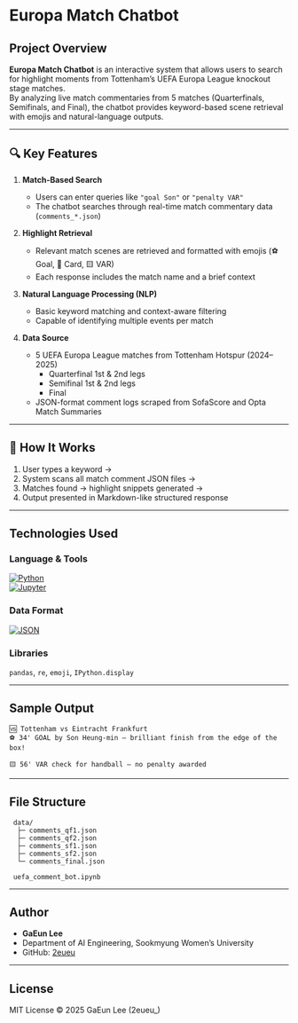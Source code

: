 # Europa Match Chatbot

## Project Overview

**Europa Match Chatbot** is an interactive system that allows users to search for highlight moments from Tottenham’s UEFA Europa League knockout stage matches.  
By analyzing live match commentaries from 5 matches (Quarterfinals, Semifinals, and Final), the chatbot provides keyword-based scene retrieval with emojis and natural-language outputs.

---

## 🔍 Key Features

1. **Match-Based Search**
   - Users can enter queries like `"goal Son"` or `"penalty VAR"`  
   - The chatbot searches through real-time match commentary data (`comments_*.json`)

2. **Highlight Retrieval**
   - Relevant match scenes are retrieved and formatted with emojis (⚽ Goal, 📕 Card, 🟨 VAR)
   - Each response includes the match name and a brief context

3. **Natural Language Processing (NLP)**
   - Basic keyword matching and context-aware filtering
   - Capable of identifying multiple events per match

4. **Data Source**
   - 5 UEFA Europa League matches from Tottenham Hotspur (2024–2025)
     - Quarterfinal 1st & 2nd legs  
     - Semifinal 1st & 2nd legs  
     - Final  
   - JSON-format comment logs scraped from SofaScore and Opta Match Summaries

---

## 🧠 How It Works

1. User types a keyword →  
2. System scans all match comment JSON files →  
3. Matches found → highlight snippets generated →  
4. Output presented in Markdown-like structured response

---

##  Technologies Used

###  Language & Tools  
[![Python](https://img.shields.io/badge/Python-3776AB?style=for-the-badge&logo=python&logoColor=white)](https://www.python.org/)  
[![Jupyter](https://img.shields.io/badge/Jupyter-F37626?style=for-the-badge&logo=jupyter&logoColor=white)](https://jupyter.org/)

### Data Format  
[![JSON](https://img.shields.io/badge/JSON-000000?style=for-the-badge&logo=json&logoColor=white)](https://www.json.org/)

###  Libraries  
`pandas`, `re`, `emoji`, `IPython.display`

---

## Sample Output

```
🆚 Tottenham vs Eintracht Frankfurt  
⚽ 34' GOAL by Son Heung-min — brilliant finish from the edge of the box!

🟨 56' VAR check for handball — no penalty awarded
```

---

##  File Structure

```
 data/
  ├─ comments_qf1.json
  ├─ comments_qf2.json
  ├─ comments_sf1.json
  ├─ comments_sf2.json
  └─ comments_final.json

 uefa_comment_bot.ipynb
```

---

## Author

- **GaEun Lee**  
- Department of AI Engineering, Sookmyung Women’s University  
- GitHub: [2eueu](https://github.com/2eueu)

---

##  License

MIT License © 2025 GaEun Lee (2eueu_)
